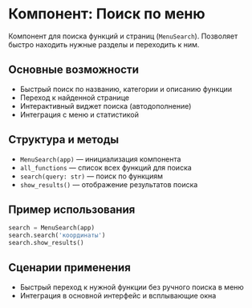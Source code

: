 # Компонент: Поиск по меню

Компонент для поиска функций и страниц (`MenuSearch`). Позволяет быстро находить нужные разделы и переходить к ним.

## Основные возможности
- Быстрый поиск по названию, категории и описанию функции
- Переход к найденной странице
- Интерактивный виджет поиска (автодополнение)
- Интеграция с меню и статистикой

## Структура и методы
- `MenuSearch(app)` — инициализация компонента
- `all_functions` — список всех функций для поиска
- `search(query: str)` — поиск по функциям
- `show_results()` — отображение результатов поиска

## Пример использования
```python
search = MenuSearch(app)
search.search('координаты')
search.show_results()
```

## Сценарии применения
- Быстрый переход к нужной функции без ручного поиска в меню
- Интеграция в основной интерфейс и всплывающие окна 